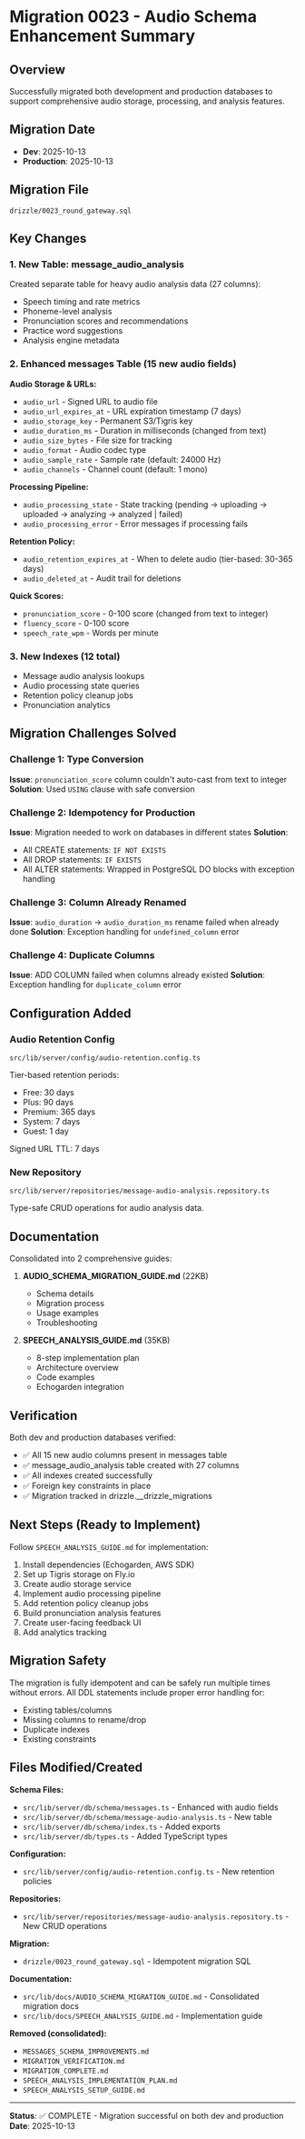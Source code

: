 # Migration 0023 - Audio Schema Enhancement Summary

## Overview
Successfully migrated both development and production databases to support comprehensive audio storage, processing, and analysis features.

## Migration Date
- **Dev**: 2025-10-13
- **Production**: 2025-10-13

## Migration File
`drizzle/0023_round_gateway.sql`

## Key Changes

### 1. New Table: message_audio_analysis
Created separate table for heavy audio analysis data (27 columns):
- Speech timing and rate metrics
- Phoneme-level analysis
- Pronunciation scores and recommendations
- Practice word suggestions
- Analysis engine metadata

### 2. Enhanced messages Table (15 new audio fields)

**Audio Storage & URLs:**
- `audio_url` - Signed URL to audio file
- `audio_url_expires_at` - URL expiration timestamp (7 days)
- `audio_storage_key` - Permanent S3/Tigris key
- `audio_duration_ms` - Duration in milliseconds (changed from text)
- `audio_size_bytes` - File size for tracking
- `audio_format` - Audio codec type
- `audio_sample_rate` - Sample rate (default: 24000 Hz)
- `audio_channels` - Channel count (default: 1 mono)

**Processing Pipeline:**
- `audio_processing_state` - State tracking (pending → uploading → uploaded → analyzing → analyzed | failed)
- `audio_processing_error` - Error messages if processing fails

**Retention Policy:**
- `audio_retention_expires_at` - When to delete audio (tier-based: 30-365 days)
- `audio_deleted_at` - Audit trail for deletions

**Quick Scores:**
- `pronunciation_score` - 0-100 score (changed from text to integer)
- `fluency_score` - 0-100 score
- `speech_rate_wpm` - Words per minute

### 3. New Indexes (12 total)
- Message audio analysis lookups
- Audio processing state queries
- Retention policy cleanup jobs
- Pronunciation analytics

## Migration Challenges Solved

### Challenge 1: Type Conversion
**Issue**: `pronunciation_score` column couldn't auto-cast from text to integer
**Solution**: Used `USING` clause with safe conversion

### Challenge 2: Idempotency for Production
**Issue**: Migration needed to work on databases in different states
**Solution**:
- All CREATE statements: `IF NOT EXISTS`
- All DROP statements: `IF EXISTS`
- All ALTER statements: Wrapped in PostgreSQL DO blocks with exception handling

### Challenge 3: Column Already Renamed
**Issue**: `audio_duration` → `audio_duration_ms` rename failed when already done
**Solution**: Exception handling for `undefined_column` error

### Challenge 4: Duplicate Columns
**Issue**: ADD COLUMN failed when columns already existed
**Solution**: Exception handling for `duplicate_column` error

## Configuration Added

### Audio Retention Config
`src/lib/server/config/audio-retention.config.ts`

Tier-based retention periods:
- Free: 30 days
- Plus: 90 days
- Premium: 365 days
- System: 7 days
- Guest: 1 day

Signed URL TTL: 7 days

### New Repository
`src/lib/server/repositories/message-audio-analysis.repository.ts`

Type-safe CRUD operations for audio analysis data.

## Documentation

Consolidated into 2 comprehensive guides:

1. **AUDIO_SCHEMA_MIGRATION_GUIDE.md** (22KB)
   - Schema details
   - Migration process
   - Usage examples
   - Troubleshooting

2. **SPEECH_ANALYSIS_GUIDE.md** (35KB)
   - 8-step implementation plan
   - Architecture overview
   - Code examples
   - Echogarden integration

## Verification

Both dev and production databases verified:
- ✅ All 15 new audio columns present in messages table
- ✅ message_audio_analysis table created with 27 columns
- ✅ All indexes created successfully
- ✅ Foreign key constraints in place
- ✅ Migration tracked in drizzle.__drizzle_migrations

## Next Steps (Ready to Implement)

Follow `SPEECH_ANALYSIS_GUIDE.md` for implementation:

1. Install dependencies (Echogarden, AWS SDK)
2. Set up Tigris storage on Fly.io
3. Create audio storage service
4. Implement audio processing pipeline
5. Add retention policy cleanup jobs
6. Build pronunciation analysis features
7. Create user-facing feedback UI
8. Add analytics tracking

## Migration Safety

The migration is fully idempotent and can be safely run multiple times without errors. All DDL statements include proper error handling for:
- Existing tables/columns
- Missing columns to rename/drop
- Duplicate indexes
- Existing constraints

## Files Modified/Created

**Schema Files:**
- `src/lib/server/db/schema/messages.ts` - Enhanced with audio fields
- `src/lib/server/db/schema/message-audio-analysis.ts` - New table
- `src/lib/server/db/schema/index.ts` - Added exports
- `src/lib/server/db/types.ts` - Added TypeScript types

**Configuration:**
- `src/lib/server/config/audio-retention.config.ts` - New retention policies

**Repositories:**
- `src/lib/server/repositories/message-audio-analysis.repository.ts` - New CRUD operations

**Migration:**
- `drizzle/0023_round_gateway.sql` - Idempotent migration SQL

**Documentation:**
- `src/lib/docs/AUDIO_SCHEMA_MIGRATION_GUIDE.md` - Consolidated migration docs
- `src/lib/docs/SPEECH_ANALYSIS_GUIDE.md` - Implementation guide

**Removed (consolidated):**
- `MESSAGES_SCHEMA_IMPROVEMENTS.md`
- `MIGRATION_VERIFICATION.md`
- `MIGRATION_COMPLETE.md`
- `SPEECH_ANALYSIS_IMPLEMENTATION_PLAN.md`
- `SPEECH_ANALYSIS_SETUP_GUIDE.md`

---

**Status**: ✅ COMPLETE - Migration successful on both dev and production
**Date**: 2025-10-13
